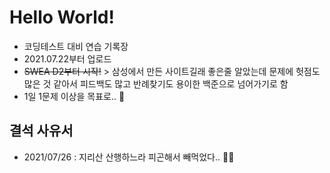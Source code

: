 # Hello World!
- 코딩테스트 대비 연습 기록장
- 2021.07.22부터 업로드
- ~~SWEA D2부터 시작!~~ > 삼성에서 만든 사이트길래 좋은줄 알았는데 문제에 헛점도 많은 것 같아서 피드백도 많고 반례찾기도 용이한 백준으로 넘어가기로 함
- 1일 1문제 이상을 목표로..  :wave:


## 결석 사유서
- 2021/07/26 : 지리산 산행하느라 피곤해서 빼먹었다.. :mountain_biking_man: